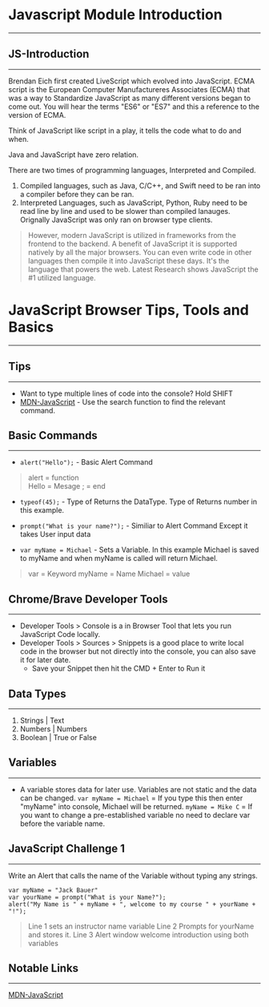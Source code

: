 # Javascript Module Introduction
---

## JS-Introduction
---
Brendan Eich first created LiveScript which evolved into JavaScript. ECMA script is the European Computer Manufactureres Associates (ECMA) that was a way to Standardize JavaScript as many different versions began to come out. You will hear the terms "ES6" or "ES7" and this a reference to the version of ECMA.

Think of JavaScript like  script in a play, it tells the code what to do and when.

Java and JavaScript have zero relation.

There are two times of programming languages, Interpreted and Compiled.

1. Compiled languages, such as Java, C/C++, and Swift need to be ran into a compiler before they can be ran. 
2. Interpreted Languages, such as JavaScript, Python, Ruby need to be read line by line and used to be slower than compiled lanauges. Orignally JavaScript was only ran on browser type clients.

> However, modern JavaScript is utilized in frameworks from the frontend to the backend. A benefit of JavaScript it is supported natively by all the major browsers. You can even write code in other languages then compile it into JavaScript these days. It's the language that powers the web. Latest Research shows JavaScript the #1 utilized language.

# JavaScript Browser Tips, Tools and Basics
---

## Tips
---

* Want to type multiple lines of code into the console? Hold SHIFT
* [MDN-JavaScript](https://developer.mozilla.org/en-US/docs/Web/javascript) - Use the search function to find the relevant command. 

## Basic Commands
---

* `alert("Hello");`  - Basic Alert Command  
> alert = function  
> Hello = Mesage 
> ; = end

* `typeof(45);` - Type of Returns the DataType. Type of Returns number in this example. 

* `prompt("What is your name?");` - Similiar to Alert Command Except it takes User input data

* `var myName = Michael` - Sets a Variable. In this example Michael is saved to myName and when myName is called will return Michael.
> var = Keyword
> myName = Name
> Michael = value

## Chrome/Brave Developer Tools
---
* Developer Tools > Console is a in Browser Tool that lets you run JavaScript Code locally.
* Developer Tools > Sources > Snippets is a good place to write local code in the browser but not directly into the console, you can also save it for later date.
    - Save your Snippet then hit the CMD + Enter to Run it

## Data Types
---
1. Strings | Text
2. Numbers | Numbers
3. Boolean | True or False

## Variables
---

* A variable stores data for later use. Variables are not static and the data can be changed. 
`var myName = Michael` = If you type this then enter "myName" into console, Michael will be returned.
`myName = Mike C` = If you want to change a pre-established variable no need to declare var before the variable name.

## JavaScript Challenge 1
---

Write an Alert that calls the name of the Variable without typing any strings.

```
var myName = "Jack Bauer"
var yourName = prompt("What is your Name?");
alert("My Name is " + myName + ", welcome to my course " + yourName + "!");
```
> Line 1 sets an instructor name variable
> Line 2 Prompts for yourName and stores it.
> Line 3 Alert window welcome introduction using both variables


## Notable Links
---

[MDN-JavaScript](https://developer.mozilla.org/en-US/docs/Web/javascript)